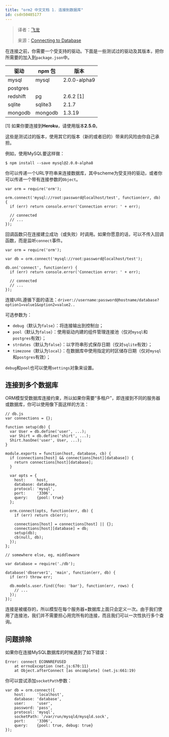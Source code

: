 ```yaml
---
title: "orm2 中文文档 1. 连接到数据库"
id: csdn50485177
---
```


> 译者：[飞龙](https://github.com/wizardforcel)
> 
> 来源：[Connecting to Database](https://github.com/dresende/node-orm2/wiki/Connecting-to-Database)

在连接之前，你需要一个受支持的驱动。下面是一些测试过的驱动及其版本，把你所需要的加入到`package.json`中。

| 驱动 | npm 包 | 版本 |
| --- | --- | --- |
| mysql | mysql | 2.0.0-alpha9 |
| postgres
redshift | pg | 2.6.2 [1] |
| sqlite | sqlite3 | 2.1.7 |
| mongodb | mongodb | 1.3.19 |

[1] 如果你要连接到**Heroku**，请使用版本**2.5.0**。

这些是测试过的版本，使用其它的版本（新的或者旧的）带来的风险由你自己承担。

例如，使用MySQL要这样做：

```
$ npm install --save mysql@2.0.0-alpha8
```

你可以传递一个URL字符串来连接数据库，其中scheme为受支持的驱动，或者你可以传递一个带有连接参数的`Object`。

```
var orm = require('orm');

orm.connect('mysql://root:password@localhost/test', function(err, db) {
  if (err) return console.error('Connection error: ' + err);

  // connected
  // ...
});
```

回调函数只在连接建立成功（或失败）时调用。如果你愿意的话，可以不传入回调函数，而是监听`connect`事件。

```
var orm = require('orm');

var db = orm.connect('mysql://root:password@localhost/test');

db.on('connect', function(err) {
  if (err) return console.error('Connection error: ' + err);

  // connected
  // ...
});
```

连接URL遵循下面的语法：`driver://username:password@hostname/database?option1=value1&option2=value2..`

可选参数为：

*   `debug`（默认为`false`）：将连接输出到控制台；
*   `pool`（默认为`false`）：使用驱动内建的组件管理连接池（仅对`mysql`和`postgres`有效）；
*   `strdates`（默认为`false`）：以字符串形式保存日期（仅对`sqlite`有效）；
*   `timezone`（默认为`local`）：在数据库中使用指定的时区储存日期（仅对`mysql`和`postgres`有效）；

`debug`和`pool`也可以使用`settings`对象来设置。

## 连接到多个数据库

ORM模型受数据库连接约束，所以如果你需要“多租户”，即连接到不同的服务器或数据库，你可以使用像下面这样的方法：

```
// db.js
var connections = {};

function setup(db) {
  var User = db.define('user', ...);
  var Shirt = db.define('shirt', ...);
  Shirt.hasOne('user', User, ...);
}

module.exports = function(host, database, cb) {
  if (connections[host] && connections[host][database]) {
    return connections[host][database];
  }

  var opts = {
    host:     host,
    database: database,
    protocol: 'mysql',
    port:     '3306',
    query:    {pool: true}
  };

  orm.connect(opts, function(err, db) {
    if (err) return cb(err);

    connections[host] = connections[host] || {};
    connections[host][database] = db;
    setup(db);
    cb(null, db);
  });  
};

// somewhere else, eg, middleware

var database = require('./db');

database('dbserver1', 'main', function(err, db) {
  if (err) throw err;

  db.models.user.find({foo: 'bar'}, function(err, rows) {
    // ...
  });
});
```

连接是被缓存的，所以模型在每个服务器+数据库上面只会定义一次。由于我们使用了连接池，我们并不需要担心用完所有的连接，而且我们可以一次性执行多个查询。

## 问题排除

如果你在连接MySQL数据库的时候遇到了如下错误：

```
Error: connect ECONNREFUSED
    at errnoException (net.js:670:11)
    at Object.afterConnect [as oncomplete] (net.js:661:19)
```

你可以尝试添加`socketPath`参数：

```
var db = orm.connect({
    host:     'localhost',
    database: 'database',
    user:     'user',
    password: 'pass',
    protocol: 'mysql',
    socketPath: '/var/run/mysqld/mysqld.sock',
    port:     '3306',
    query:    {pool: true, debug: true}
});
```